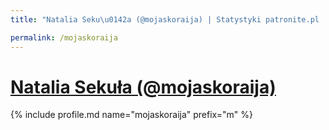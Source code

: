 ```yaml
---
title: "Natalia Seku\u0142a (@mojaskoraija) | Statystyki patronite.pl | Patromierz"

permalink: /mojaskoraija
---
```


# [Natalia Sekuła (@mojaskoraija)](https://patronite.pl/mojaskoraija)

{% include profile.md name="mojaskoraija" prefix="m" %}
